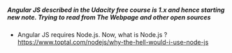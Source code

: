 ##### Angular JS described in the Udacity free course is 1.x and hence starting new note. Trying to read from The Webpage and other open sources


* Angular JS requires Node.js. Now, what is Node.js ? https://www.toptal.com/nodejs/why-the-hell-would-i-use-node-js
